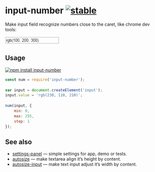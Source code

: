 # input-number [![stable](http://badges.github.io/stability-badges/dist/stable.svg)](http://github.com/badges/stability-badges)

Make input field recognize numbers close to the caret, like chrome dev tools:

[![input-number](./preview.gif "input-number")](http://requirebin.com/?gist=797d1f7e065dae3380eb940545f06340)

## Usage

[![npm install input-number](https://nodei.co/npm/input-number.png?mini=true)](https://npmjs.org/package/input-number/)

```js
const num = require('input-number');

var input = document.createElement('input');
input.value = 'rgb(230, 110, 210)';

num(input, {
	min: 0,
	max: 255,
	step: 1
});
```

## See also

* [settings-panel](https://github.com/dfcreative/settings-panel) — simple settings for app, demo or tests.
* [autosize](https://github.com/jackmoore/autosize) — make textarea align it’s height by content.
* [autosize-input](https://github.com/yuanqing/autosize-input) — make text input adjust it’s width by content.
